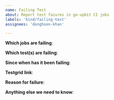 ```yaml
---
name: Failing Test
about: Report test faiures in go-upbit CI jobs
labels: 'kind/failing-test'
assignees: 'donghoon-khan'

---
```

<!-- Please only use this template for submitting reports about failing tests in go-upbit CI jobs -->

**Which jobs are failing**:

**Which test(s) are failing**:

**Since when has it been failing**:

**Testgrid link**:

**Reason for failure**:

**Anything else we need to know**:
